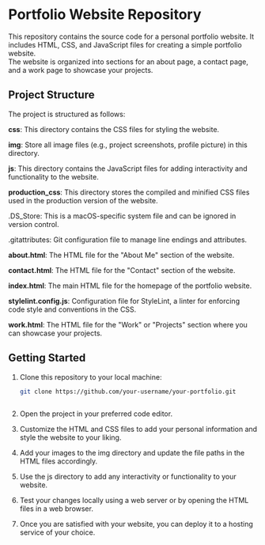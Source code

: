 # Portfolio Website Repository


This repository contains the source code for a personal portfolio website. It includes HTML, CSS, and JavaScript files for creating a simple portfolio website.  
The website is organized into sections for an about page, a contact page, and a work page to showcase your projects.  

## Project Structure  
  
The project is structured as follows:  

**css**: This directory contains the CSS files for styling the website.

**img**: Store all image files (e.g., project screenshots, profile picture) in this directory.

**js**: This directory contains the JavaScript files for adding interactivity and functionality to the website.

**production_css**: This directory stores the compiled and minified CSS files used in the production version of the website.

.DS_Store: This is a macOS-specific system file and can be ignored in version control.

.gitattributes: Git configuration file to manage line endings and attributes.

**about.html**: The HTML file for the "About Me" section of the website.

**contact.html**: The HTML file for the "Contact" section of the website.

**index.html**: The main HTML file for the homepage of the portfolio website.

**stylelint.config.js**: Configuration file for StyleLint, a linter for enforcing code style and conventions in the CSS.

**work.html**: The HTML file for the "Work" or "Projects" section where you can showcase your projects.  
  
## Getting Started  

  
1. Clone this repository to your local machine:

   ```bash
   git clone https://github.com/your-username/your-portfolio.git
     
2. Open the project in your preferred code editor.

3. Customize the HTML and CSS files to add your personal information and style the website to your liking.

4. Add your images to the img directory and update the file paths in the HTML files accordingly.

5. Use the js directory to add any interactivity or functionality to your website.

6. Test your changes locally using a web server or by opening the HTML files in a web browser.

7. Once you are satisfied with your website, you can deploy it to a hosting service of your choice.
